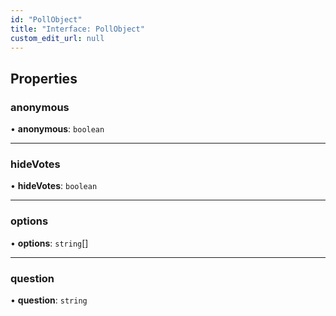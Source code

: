 ```yaml
---
id: "PollObject"
title: "Interface: PollObject"
custom_edit_url: null
---
```


## Properties

### anonymous

• **anonymous**: `boolean`

___

### hideVotes

• **hideVotes**: `boolean`

___

### options

• **options**: `string`[]

___

### question

• **question**: `string`
